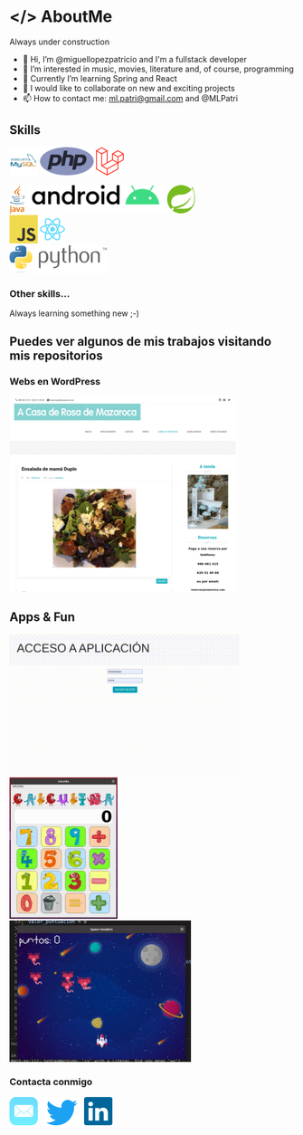 # </> AboutMe
Always under construction

- 👋 Hi, I’m @miguellopezpatricio and I'm a fullstack developer
- 👀 I’m interested in music, movies, literature and, of course, programming
- 🌱 Currently I’m learning Spring and React
- 💞️ I would like to collaborate on new and exciting projects
- 📫 How to contact me: ml.patri@gmail.com and @MLPatri

<!---
miguellopezpatricio/miguellopezpatricio is a ✨ special ✨ repository because its `README.md` (this file) appears on your GitHub profile.
You can click the Preview link to take a look at your changes.
--->

## Skills

<img src="/images/logo-mysql.svg" alt="logo mysql" height="50"/> <img src="/images/logo-php.svg" alt="logo php" height="50"/> <img src="/images/logo-laravel.svg" alt="logo laravel" height="50"/>
<br>


<img src="/images/logo-java.svg" alt="logo java" height="50"/> <img src="/images/logo-android.svg" alt="logo android" height="50"/> <img src="/images/logo-spring.svg" alt="logo spring" height="50"/>
<br>
<img src="/images/logo-javascript.svg" alt="logo js" height="50"/> <img src="/images/logo-react.svg" alt="logo react" height="50"/>
<br>
<img src="/images/logo-python.svg" alt="logo python" height="50"/>


### Other skills...
Always learning something new ;-)


## Puedes ver algunos de mis trabajos visitando mis repositorios

### Webs en WordPress
![Webs en WP](/images/webs.gif)

## Apps & Fun
<img src="/images/comuniapp.gif" alt="ComuniApp" height="250"/>   <img src="/images/calculinha.gif" alt="calculadora en python" height="250"/>   <img src="/images/spaceinvaders.gif" alt="Space Invaders in python" height="250"/>


### Contacta conmigo
<a href="mailto:ml.patri@gmail.com"><img src="/images/logo-mail.svg" alt="ComuniApp" height="50"/></a>  <a href="https://twitter.com/MLpatri"><img src="/images/logo-twitter.svg" alt="ComuniApp" height="50"/></a> <a href="https://www.linkedin.com/in/miguel-lopez-patricio/"><img src="/images/logo-linkedin.svg" alt="linkedin" height="50"/></a>

